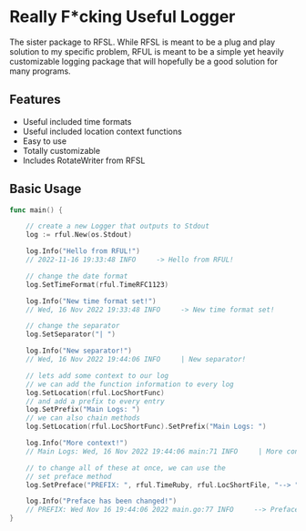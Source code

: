 # Really F*cking Useful Logger

The sister package to RFSL. While RFSL is meant to be a plug and play solution to my specific problem,
RFUL is meant to be a simple yet heavily customizable logging package that will hopefully be a good
solution for many programs.

## Features

- Useful included time formats
- Useful included location context functions
- Easy to use
- Totally customizable
- Includes RotateWriter from RFSL

## Basic Usage

```go
func main() {

    // create a new Logger that outputs to Stdout
    log := rful.New(os.Stdout)

    log.Info("Hello from RFUL!")
    // 2022-11-16 19:33:48 INFO     -> Hello from RFUL!

    // change the date format
    log.SetTimeFormat(rful.TimeRFC1123)

    log.Info("New time format set!")
    // Wed, 16 Nov 2022 19:33:48 INFO     -> New time format set!

    // change the separator
    log.SetSeparator("| ")

    log.Info("New separator!")
    // Wed, 16 Nov 2022 19:44:06 INFO     | New separator!

    // lets add some context to our log
    // we can add the function information to every log
    log.SetLocation(rful.LocShortFunc)
    // and add a prefix to every entry
    log.SetPrefix("Main Logs: ")
    // we can also chain methods
    log.SetLocation(rful.LocShortFunc).SetPrefix("Main Logs: ")

    log.Info("More context!")
    // Main Logs: Wed, 16 Nov 2022 19:44:06 main:71 INFO     | More context!

    // to change all of these at once, we can use the
    // set preface method
    log.SetPreface("PREFIX: ", rful.TimeRuby, rful.LocShortFile, "--> ")

    log.Info("Preface has been changed!")
    // PREFIX: Wed Nov 16 19:44:06 2022 main.go:77 INFO     --> Preface has been changed!
}
```